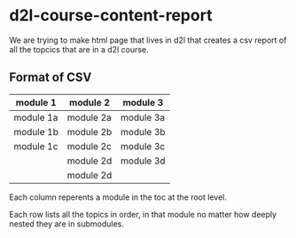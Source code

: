 # d2l-course-content-report

We are trying to make html page that lives in d2l that creates a csv report of all the topcics that are in a d2l course. 

## Format of CSV

| module 1  | module 2      | module 3 |
| --------- |-------------  | ---------|
| module 1a | module 2a     | module 3a|
| module 1b | module 2b     | module 3b|
| module 1c | module 2c     | module 3c|
|           | module 2d     | module 3d|
|           | module 2d     |          |

Each column reperents a module in the toc at the root level. 

Each row lists all the topics in order, in that module no matter how deeply nested they are in submodules.
